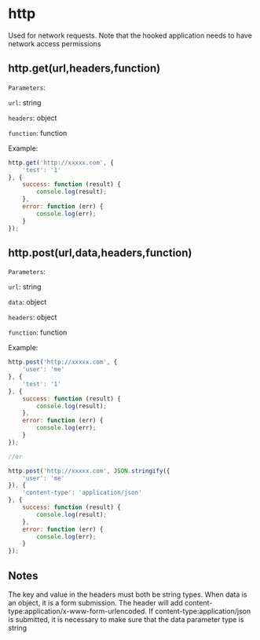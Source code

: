 # http

Used for network requests. Note that the hooked application needs to have network access permissions

## http.get(url,headers,function)

`Parameters`:

`url`: string

`headers`: object

`function`: function

Example:

```javascript
http.get('http://xxxxx.com', {
    'test': '1'
}, {
    success: function (result) {
        console.log(result);
    },
    error: function (err) {
        console.log(err);
    }
});
```

## http.post(url,data,headers,function)

`Parameters`:

`url`: string

`data`: object

`headers`: object

`function`: function

Example:

```javascript
http.post('http://xxxxx.com', {
    'user': 'me'
}, {
    'test': '1'
}, {
    success: function (result) {
        console.log(result);
    },
    error: function (err) {
        console.log(err);
    }
});

//or

http.post('http://xxxxx.com', JSON.stringify({
    'user': 'me'
}), {
    'content-type': 'application/json'
}, {
    success: function (result) {
        console.log(result);
    },
    error: function (err) {
        console.log(err);
    }
});
```

## Notes

The key and value in the headers must both be string types. When data is an object, it is a form submission. The header will add content-type:application/x-www-form-urlencoded. If content-type:application/json is submitted, it is necessary to make sure that the data parameter type is string
